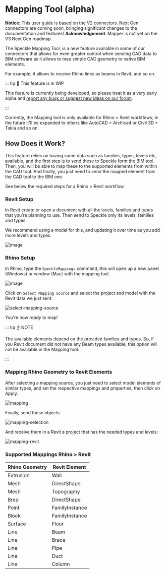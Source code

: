 # Mapping Tool (alpha)

<div class="banner-ribbon">
  <span><b>Notice</b>: This user guide is based on the V2 connectors.</span>
  <span class="next-gen">Next Gen connectors are coming soon, bringing significant changes to the documentation and features!</span>
  <span><b>Acknowledgement</b>: Mapper is not yet on the V3 Next Gen roadmap.</span>
</div>

The Speckle Mapping Tool, is a new feature available in some of our connectors that allows for even greater control when sending CAD data to BIM software as it allows to map simple CAD geometry to native BIM elements.

For example, it allows to receive Rhino lines as beams in Revit, and so on.

::: tip 🚧 This feature is in WIP

This feature is currently being developed, so please treat it as a very early alpha and [report any bugs or suggest new ideas on our forum](https://speckle.community/t/mapping-tool-for-cad-bim-workflows/4086).

:::

Currently, the Mapping tool is only available for Rhino > Revit workflows; in the future it'll be expanded to others like AutoCAD > Archicad or Civil 3D > Tekla and so on.

## How Does it Work?

This feature relies on having some data such as families, types, levels etc, available, and the first step is to send these to Speckle form the BIM tool.
Then, you will be able to map these to the supported elements from within the CAD tool. And finally, you just need to send the mapped element from the CAD tool to the BIM one.

See below the required steps for a Rhino > Revit workflow.

### Revit Setup

In Revit create or open a document with all the levels, families and types that you're planning to use.
Then send to Speckle only its levels, families and types.

We recommend using a model for this, and updating it over time as you add more levels and types.

![image](https://user-images.githubusercontent.com/2679513/203250688-83d4cf52-d800-41be-b217-ac45cace6a9f.png)

### Rhino Setup

In Rhino, type the `SpeckleMappings` command, this will open up a new panel (Windows) or window (Mac) with the mapping tool.

![image](https://user-images.githubusercontent.com/2679513/203253776-f7899083-5e94-4264-8840-f4941f4b32e1.png)

Click on `Select Mapping Source` and select the project and model with the Revit data we just sent:

![select-mapping-source](https://user-images.githubusercontent.com/2679513/203254063-5cf9e507-ee22-4969-8613-696bb84b3f49.gif)

You're now ready to map!

::: tip ☝️ NOTE

The available elements depend on the provided families and types. So, if you Revit document did not have any Beam types available, this option will not be available in the Mapping tool.

:::

### Mapping Rhino Geometry to Revit Elements

After selecting a mapping source, you just need to select model elements of similar types, and set the respective mappings and properties, then click on Apply.

![mapping](https://user-images.githubusercontent.com/2679513/203260126-d0136aeb-9ec4-4358-8868-fa4e7e02bbc3.gif)

Finally, send these objects:

![mapping-selection](https://user-images.githubusercontent.com/2679513/203260338-76ae8c08-365d-496f-93ee-802645269e9b.gif)

And receive them in a Revit a project that has the needed types and levels:

![mapping-revit](https://user-images.githubusercontent.com/2679513/203261807-6c1eb95c-9433-4cf1-bb0b-00f597bcbf56.gif)

### Supported Mappings Rhino > Revit

| Rhino Geometry | Revit Element  |
| -------------- | -------------- |
| Extrusion      | Wall           |
| Mesh           | DirectShape    |
| Mesh           | Topography     |
| Brep           | DirectShape    |
| Point          | FamilyInstance |
| Block          | FamilyInstance |
| Surface        | Floor          |
| Line           | Beam           |
| Line           | Brace          |
| Line           | Pipe           |
| Line           | Duct           |
| Line           | Column         |

